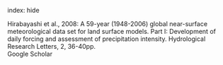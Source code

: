 index: hide

<div class="Citation">

  <div class="Citation-body">
    <div class="Citation-text">Hirabayashi et al., 2008: A 59-year (1948-2006) global near-surface meteorological data set for land surface models. Part I: Development of daily forcing and assessment of precipitation intensity. <span class="Article-journal">Hydrological Research Letters, </span><span class="Article-volume">2, </span>36-40pp.</div>
    <div class="Citation-links">
      <div class="CitationLink" data-href="https://scholar.google.com/scholar?q=A+59-year+%281948-2006%29+global+near-surface+meteorological+data+set+for+land+surface+models.+Part+I%3A+Development+of+daily+forcing+and+assessment+of+precipitation+intensity">
        <div class="CitationLink-icon CitationLink-Scholar"></div>
        <div class="CitationLink-text">Google Scholar</div>
      </div>
    </div>
  </div>
</div>


<div class="Citation-copy">

</div>